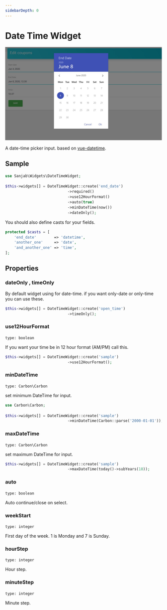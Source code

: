 ```yaml
---
sidebarDepth: 0
---
```

# Date Time Widget
![Date Time widget](../images/screenshots/widgets/datetime.jpg)

A date-time picker input. based on [vue-datetime](https://github.com/mariomka/vue-datetime).

## Sample
```php
use Sanjab\Widgets\DateTimeWidget;

$this->widgets[] = DateTimeWidget::create('end_date')
                            ->required()
                            ->use12HourFormat()
                            ->auto(true)
                            ->minDateTime(now())
                            ->dateOnly();
```
You should also define casts for your fields.

```php
protected $casts = [
    'end_date'        => 'datetime',
    'another_one'     => 'date',
    'and_another_one' => 'time',
];
```

## Properties

### dateOnly , timeOnly
By default widget using for date-time. if you want only-date or only-time you can use these.

```php
$this->widgets[] = DateTimeWidget::create('open_time')
                            ->timeOnly();
```

### use12HourFormat
`type: boolean`

If you want your time be in 12 hour format (AM/PM) call this.
```php
$this->widgets[] = DateTimeWidget::create('sample')
                            ->use12HourFormat();
```

### minDateTime
`type: Carbon\Carbon`

set minimum DateTime for input.
```php
use Carbon\Carbon;

$this->widgets[] = DateTimeWidget::create('sample')
                            ->minDateTime(Carbon::parse('2000-01-01'));
```

### maxDateTime
`type: Carbon\Carbon`

set maximum DateTime for input.
```php
$this->widgets[] = DateTimeWidget::create('sample')
                            ->maxDateTime(today()->subYears(18));
```

### auto
`type: boolean`

Auto continue/close on select.

### weekStart
`type: integer`

First day of the week. 1 is Monday and 7 is Sunday.

### hourStep
`type: integer`

Hour step.

### minuteStep
`type: integer`

Minute step.
